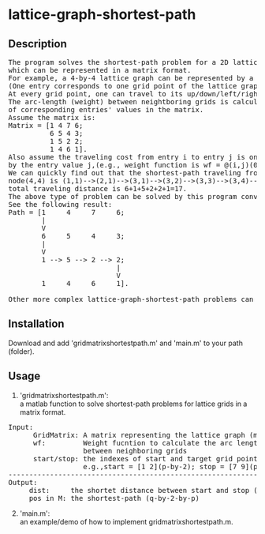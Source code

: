# lattice-graph-shortest-path
## Description
<pre>The program solves the shortest-path problem for a 2D lattice graph (grid graph)
which can be represented in a matrix format. 
For example, a 4-by-4 lattice graph can be represented by a 4-by-4 matrix. 
(One entry corresponds to one grid point of the lattice graph).
At every grid point, one can travel to its up/down/left/right side grid point.
The arc-length (weight) between neightboring grids is calculated by a function
of corresponding entries' values in the matrix.
Assume the matrix is:  
Matrix = [1 4 7 6;
          6 5 4 3;
          1 5 2 2;
          1 4 6 1]. 
Also assume the traveling cost from entry i to entry j is only determined 
by the entry value j,(e.g., weight function is wf = @(i,j)(0.*i + 1.*j)). 
We can quickly find out that the shortest-path traveling from node(1,1) to
node(4,4) is (1,1)-->(2,1)-->(3,1)-->(3,2)-->(3,3)-->(3,4)-->(4,4), the
total traveling distance is 6+1+5+2+2+1=17.
The above type of problem can be solved by this program conveniently.
See the following result:  
Path = [1     4     7     6;
        |
        V
        6     5     4     3;
        |
        V
        1 --> 5 --> 2 --> 2;
                          |
                          V
        1     4     6     1]. 

Other more complex lattice-graph-shortest-path problems can also be solved by this program. </pre>
## Installation
Download and add 'gridmatrixshortestpath.m' and 'main.m' to your path (folder). 
## Usage
1. 'gridmatrixshortestpath.m': <br />
   a matlab function to solve shortest-path problems for lattice grids in a matrix format. <br />
<pre>Input: 
      GridMatrix: A matrix representing the lattice graph (m-by-n)
      wf:         Weight fucntion to calculate the arc length traveling
                  between neighboring grids
      start/stop: the indexes of start and target grid points
                  e.g.,start = [1 2](p-by-2); stop = [7 9](p-by-2)
--------------------------------------------------------------------------
Output:
     dist:     the shortet distance between start and stop (p-by-1)
     pos_in_M: the shortest-path (q-by-2-by-p)</pre>

2. 'main.m': <br />
   an example/demo of how to implement gridmatrixshortestpath.m. 

